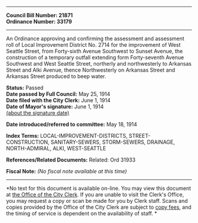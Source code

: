 * * * * *  
  
**Council Bill Number: [](#h0)[](#h2)21871**   
**Ordinance Number: 33179**  
  
* * * * *  
  
An Ordinance approving and confirming the assessment and assessment roll of Local Improvement District No. 2714 for the improvement of West Seattle Street, from Forty-sixth Avenue Southwest to Sunset Avenue, the construction of a temporary outfall extending form Forty-seventh Avenue Southwest and West Seattle Street, northerly and northwesterly to Arkansas Street and Alki Avenue, thence Northwesterly on Arkansas Street and Arkansas Street produced to beep water.  
  
**Status:** Passed   
**Date passed by Full Council:** May 25, 1914   
**Date filed with the City Clerk:** June 1, 1914   
**Date of Mayor's signature:** June 1, 1914   
[(about the signature date)](/~public/approvaldate.htm)   
  
  
**Date introduced/referred to committee:** May 18, 1914   
  
**Index Terms:** LOCAL-IMPROVEMENT-DISTRICTS, STREET-CONSTRUCTION, SANITARY-SEWERS, STORM-SEWERS, DRAINAGE, NORTH-ADMIRAL, ALKI, WEST-SEATTLE  
  
**References/Related Documents:** Related: Ord 31933  
  
**Fiscal Note:** *(No fiscal note available at this time)*  
  
* * * * *  
  
*No text for this document is available on-line. You may view this document at [the Office of the City Clerk](http://www.seattle.gov/leg/clerk/contactUs.htm). If you are unable to visit the Clerk's Office, you may request a copy or scan be made for you by Clerk staff. Scans and copies provided by the Office of the City Clerk are subject to [copy fees](http://clerk.seattle.gov/~public/clerkfees.htm), and the timing of service is dependent on the availability of staff. *  
  
  
